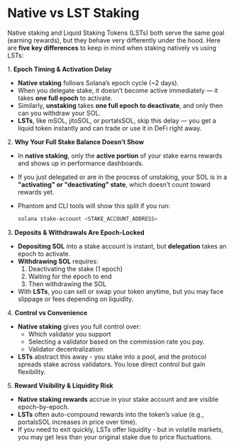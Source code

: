 # Native vs LST Staking

Native staking and Liquid Staking Tokens (LSTs) both serve the same goal (earning rewards), but they behave very differently under the hood. Here are **five key differences** to keep in mind when staking natively vs using LSTs:

1\. **Epoch Timing & Activation Delay**

* **Native staking** follows Solana’s epoch cycle (\~2 days).
* When you delegate stake, it doesn’t become active immediately — it takes **one full epoch** to activate.
* Similarly, **unstaking** takes **one full epoch to deactivate**, and only then can you withdraw your SOL.
* **LSTs**, like mSOL, jitoSOL, or portalsSOL, skip this delay — you get a liquid token instantly and can trade or use it in DeFi right away.

2\. **Why Your Full Stake Balance Doesn’t Show**

* In **native staking**, only the **active portion** of your stake earns rewards and shows up in performance dashboards.
* If you just delegated or are in the process of unstaking, your SOL is in a **"activating" or "deactivating" state**, which doesn’t count toward rewards yet.
*   Phantom and CLI tools will show this split if you run:

    ```bash
    solana stake-account <STAKE_ACCOUNT_ADDRESS>
    ```

3\. **Deposits & Withdrawals Are Epoch-Locked**

* **Depositing SOL** into a stake account is instant, but **delegation** takes an epoch to activate.
* **Withdrawing SOL** requires:
  1. Deactivating the stake (1 epoch)
  2. Waiting for the epoch to end
  3. Then withdrawing the SOL
* With **LSTs**, you can sell or swap your token anytime, but you may face slippage or fees depending on liquidity.

4\. **Control vs Convenience**

* **Native staking** gives you full control over:
  * Which validator you support
  * Selecting a validator based on the commission rate you pay.
  * Validator decentralization
* **LSTs** abstract this away - you stake into a pool, and the protocol spreads stake across validators. You lose direct control but gain flexibility.

5\. **Reward Visibility & Liquidity Risk**

* **Native staking rewards** accrue in your stake account and are visible epoch-by-epoch.
* **LSTs** often auto-compound rewards into the token’s value (e.g., portalsSOL increases in price over time).
* If you need to exit quickly, LSTs offer liquidity - but in volatile markets, you may get less than your original stake due to price fluctuations.

